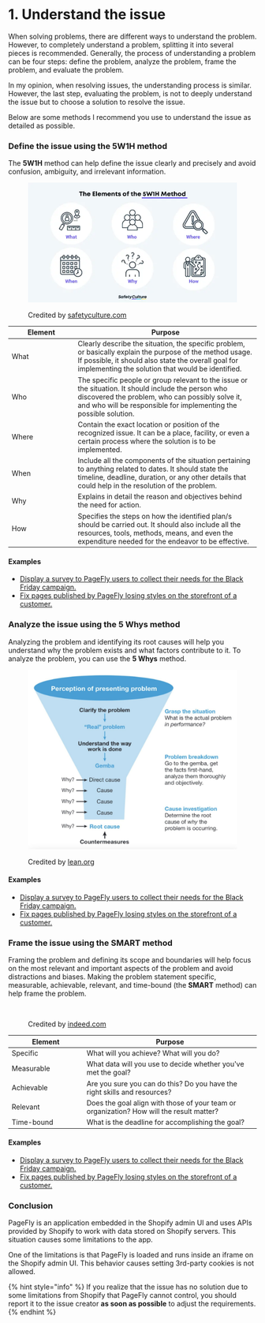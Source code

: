 # 1. Understand the issue

When solving problems, there are different ways to understand the problem. However, to completely understand a problem, splitting it into several pieces is recommended. Generally, the process of understanding a problem can be four steps: define the problem, analyze the problem, frame the problem, and evaluate the problem.

In my opinion, when resolving issues, the understanding process is similar. However, the last step, evaluating the problem, is not to deeply understand the issue but to choose a solution to resolve the issue.

Below are some methods I recommend you use to understand the issue as detailed as possible.

### Define the issue using the 5W1H method

The **5W1H** method can help define the issue clearly and precisely and avoid confusion, ambiguity, and irrelevant information.

<figure><img src="../../../.gitbook/assets/The-Elements-of-the-5W1H-Method.webp" alt=""><figcaption><p>Credited by <a href="https://safetyculture.com/topics/5w1h/">safetyculture.com</a></p></figcaption></figure>

<table><thead><tr><th width="120">Element</th><th>Purpose</th></tr></thead><tbody><tr><td>What</td><td>Clearly describe the situation, the specific problem, or basically explain the purpose of the method usage. If possible, it should also state the overall goal for implementing the solution that would be identified.</td></tr><tr><td>Who</td><td>The specific people or group relevant to the issue or the situation. It should include the person who discovered the problem, who can possibly solve it, and who will be responsible for implementing the possible solution.</td></tr><tr><td>Where</td><td>Contain the exact location or position of the recognized issue. It can be a place, facility, or even a certain process where the solution is to be implemented.</td></tr><tr><td>When</td><td>Include all the components of the situation pertaining to anything related to dates. It should state the timeline, deadline, duration, or any other details that could help in the resolution of the problem.</td></tr><tr><td>Why</td><td>Explains in detail the reason and objectives behind the need for action.</td></tr><tr><td>How</td><td>Specifies the steps on how the identified plan/s should be carried out. It should also include all the resources, tools, methods, means, and even the expenditure needed for the endeavor to be effective.</td></tr></tbody></table>

#### Examples

* [Display a survey to PageFly users to collect their needs for the Black Friday campaign.](../example-1/1.-understand-the-issue.md#define-the-issue)
* [Fix pages published by PageFly losing styles on the storefront of a customer.](../example-2/1.-understand-the-issue.md#define-the-issue)

### Analyze the issue using the 5 Whys method

Analyzing the problem and identifying its root causes will help you understand why the problem exists and what factors contribute to it. To analyze the problem, you can use the **5 Whys** method.

<figure><img src="../../../.gitbook/assets/5-Why-Funnel-1536x1321.jpg" alt=""><figcaption><p>Credited by <a href="https://www.lean.org/lexicon-terms/5-whys/">lean.org</a></p></figcaption></figure>

#### Examples

* [Display a survey to PageFly users to collect their needs for the Black Friday campaign.](../example-1/1.-understand-the-issue.md#analyze-the-issue)
* [Fix pages published by PageFly losing styles on the storefront of a customer.](../example-2/1.-understand-the-issue.md#analyze-the-issue)

### Frame the issue using the SMART method

Framing the problem and defining its scope and boundaries will help focus on the most relevant and important aspects of the problem and avoid distractions and biases. Making the problem statement specific, measurable, achievable, relevant, and time-bound (the **SMART** method) can help frame the problem.

<figure><img src="../../../.gitbook/assets/smart-goals.avif" alt=""><figcaption><p>Credited by <a href="https://www.indeed.com/career-advice/career-development/how-to-write-smart-goals">indeed.com</a></p></figcaption></figure>

<table><thead><tr><th width="138">Element</th><th>Purpose</th></tr></thead><tbody><tr><td>Specific</td><td>What will you achieve? What will you do?</td></tr><tr><td>Measurable</td><td>What data will you use to decide whether you've met the goal?</td></tr><tr><td>Achievable</td><td>Are you sure you can do this? Do you have the right skills and resources?</td></tr><tr><td>Relevant</td><td>Does the goal align with those of your team or organization? How will the result matter?</td></tr><tr><td>Time-bound</td><td>What is the deadline for accomplishing the goal?</td></tr></tbody></table>

#### Examples

* [Display a survey to PageFly users to collect their needs for the Black Friday campaign.](../example-1/1.-understand-the-issue.md#frame-the-issue)
* [Fix pages published by PageFly losing styles on the storefront of a customer.](../example-2/1.-understand-the-issue.md#frame-the-issue)

### Conclusion

PageFly is an application embedded in the Shopify admin UI and uses APIs provided by Shopify to work with data stored on Shopify servers. This situation causes some limitations to the app.

One of the limitations is that PageFly is loaded and runs inside an iframe on the Shopify admin UI. This behavior causes setting 3rd-party cookies is not allowed.

{% hint style="info" %}
If you realize that the issue has no solution due to some limitations from Shopify that PageFly cannot control, you should report it to the issue creator **as soon as possible** to adjust the requirements.
{% endhint %}
